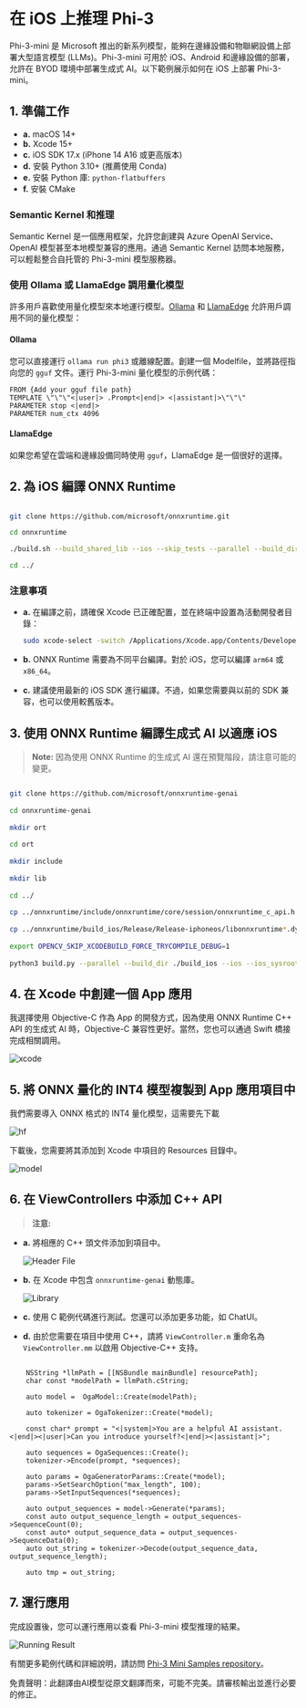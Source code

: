 # **在 iOS 上推理 Phi-3**

Phi-3-mini 是 Microsoft 推出的新系列模型，能夠在邊緣設備和物聯網設備上部署大型語言模型 (LLMs)。Phi-3-mini 可用於 iOS、Android 和邊緣設備的部署，允許在 BYOD 環境中部署生成式 AI。以下範例展示如何在 iOS 上部署 Phi-3-mini。

## **1. 準備工作**

- **a.** macOS 14+
- **b.** Xcode 15+
- **c.** iOS SDK 17.x (iPhone 14 A16 或更高版本)
- **d.** 安裝 Python 3.10+ (推薦使用 Conda)
- **e.** 安裝 Python 庫: `python-flatbuffers`
- **f.** 安裝 CMake

### Semantic Kernel 和推理

Semantic Kernel 是一個應用框架，允許您創建與 Azure OpenAI Service、OpenAI 模型甚至本地模型兼容的應用。通過 Semantic Kernel 訪問本地服務，可以輕鬆整合自托管的 Phi-3-mini 模型服務器。

### 使用 Ollama 或 LlamaEdge 調用量化模型

許多用戶喜歡使用量化模型來本地運行模型。[Ollama](https://ollama.com) 和 [LlamaEdge](https://llamaedge.com) 允許用戶調用不同的量化模型：

#### **Ollama**

您可以直接運行 `ollama run phi3` 或離線配置。創建一個 Modelfile，並將路徑指向您的 `gguf` 文件。運行 Phi-3-mini 量化模型的示例代碼：

```gguf
FROM {Add your gguf file path}
TEMPLATE \"\"\"<|user|> .Prompt<|end|> <|assistant|>\"\"\"
PARAMETER stop <|end|>
PARAMETER num_ctx 4096
```

#### **LlamaEdge**

如果您希望在雲端和邊緣設備同時使用 `gguf`，LlamaEdge 是一個很好的選擇。

## **2. 為 iOS 編譯 ONNX Runtime**

```bash

git clone https://github.com/microsoft/onnxruntime.git

cd onnxruntime

./build.sh --build_shared_lib --ios --skip_tests --parallel --build_dir ./build_ios --ios --apple_sysroot iphoneos --osx_arch arm64 --apple_deploy_target 17.5 --cmake_generator Xcode --config Release

cd ../

```

### **注意事項**

- **a.** 在編譯之前，請確保 Xcode 已正確配置，並在終端中設置為活動開發者目錄：

    ```bash
    sudo xcode-select -switch /Applications/Xcode.app/Contents/Developer
    ```

- **b.** ONNX Runtime 需要為不同平台編譯。對於 iOS，您可以編譯 `arm64` 或 `x86_64`。

- **c.** 建議使用最新的 iOS SDK 進行編譯。不過，如果您需要與以前的 SDK 兼容，也可以使用較舊版本。

## **3. 使用 ONNX Runtime 編譯生成式 AI 以適應 iOS**

> **Note:** 因為使用 ONNX Runtime 的生成式 AI 還在預覽階段，請注意可能的變更。

```bash

git clone https://github.com/microsoft/onnxruntime-genai
 
cd onnxruntime-genai
 
mkdir ort
 
cd ort
 
mkdir include
 
mkdir lib
 
cd ../
 
cp ../onnxruntime/include/onnxruntime/core/session/onnxruntime_c_api.h ort/include
 
cp ../onnxruntime/build_ios/Release/Release-iphoneos/libonnxruntime*.dylib* ort/lib
 
export OPENCV_SKIP_XCODEBUILD_FORCE_TRYCOMPILE_DEBUG=1
 
python3 build.py --parallel --build_dir ./build_ios --ios --ios_sysroot iphoneos --ios_arch arm64 --ios_deployment_target 17.5 --cmake_generator Xcode --cmake_extra_defines CMAKE_XCODE_ATTRIBUTE_CODE_SIGNING_ALLOWED=NO

```

## **4. 在 Xcode 中創建一個 App 應用**

我選擇使用 Objective-C 作為 App 的開發方式，因為使用 ONNX Runtime C++ API 的生成式 AI 時，Objective-C 兼容性更好。當然，您也可以通過 Swift 橋接完成相關調用。

![xcode](../../../../translated_images/xcode.2817f1d089dc7d09ba6a41361db7052567d63f714062e2e4325b0e0895ccb4c4.tw.png)

## **5. 將 ONNX 量化的 INT4 模型複製到 App 應用項目中**

我們需要導入 ONNX 格式的 INT4 量化模型，這需要先下載

![hf](../../../../translated_images/hf.dd843c3e95f3b462a3d5f06dbbb17c1f1a33b87688c1cda4d990084ef71a4eed.tw.png)

下載後，您需要將其添加到 Xcode 中項目的 Resources 目錄中。

![model](../../../../translated_images/model.2b8e95a590e70374b2294b16f8ae18c9110239a550e64dc034d6bc16d37e0106.tw.png)

## **6. 在 ViewControllers 中添加 C++ API**

> **注意:**

- **a.** 將相應的 C++ 頭文件添加到項目中。

  ![Header File](../../../../translated_images/head.7eeb79e1de8f375590e7a5c54fcc8278d265fee3135ebce9c8e241e08d823f7c.tw.png)

- **b.** 在 Xcode 中包含 `onnxruntime-genai` 動態庫。

  ![Library](../../../../translated_images/lib.9388329df08543518d094d14c8ca0c8e6f0ce264ee68630a8c5c3d783355b6d1.tw.png)

- **c.** 使用 C 範例代碼進行測試。您還可以添加更多功能，如 ChatUI。

- **d.** 由於您需要在項目中使用 C++，請將 `ViewController.m` 重命名為 `ViewController.mm` 以啟用 Objective-C++ 支持。

```objc

    NSString *llmPath = [[NSBundle mainBundle] resourcePath];
    char const *modelPath = llmPath.cString;

    auto model =  OgaModel::Create(modelPath);

    auto tokenizer = OgaTokenizer::Create(*model);

    const char* prompt = "<|system|>You are a helpful AI assistant.<|end|><|user|>Can you introduce yourself?<|end|><|assistant|>";

    auto sequences = OgaSequences::Create();
    tokenizer->Encode(prompt, *sequences);

    auto params = OgaGeneratorParams::Create(*model);
    params->SetSearchOption("max_length", 100);
    params->SetInputSequences(*sequences);

    auto output_sequences = model->Generate(*params);
    const auto output_sequence_length = output_sequences->SequenceCount(0);
    const auto* output_sequence_data = output_sequences->SequenceData(0);
    auto out_string = tokenizer->Decode(output_sequence_data, output_sequence_length);
    
    auto tmp = out_string;

```

## **7. 運行應用**

完成設置後，您可以運行應用以查看 Phi-3-mini 模型推理的結果。

![Running Result](../../../../translated_images/result.a2debbd16a6697a8cbd23dadff703358ea87eee7d68f0643b83707a578ca73e8.tw.jpg)

有關更多範例代碼和詳細說明，請訪問 [Phi-3 Mini Samples repository](https://github.com/Azure-Samples/Phi-3MiniSamples/tree/main/ios)。

免責聲明：此翻譯由AI模型從原文翻譯而來，可能不完美。請審核輸出並進行必要的修正。